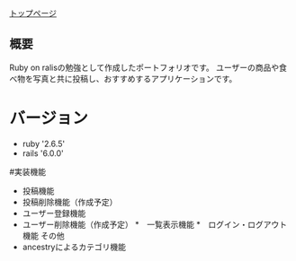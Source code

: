 [トップページ](6b0fe36b05340d10e5448c745439f7aa.jpg)
## 概要
Ruby on ralisの勉強として作成したポートフォリオです。
ユーザーの商品や食べ物を写真と共に投稿し、おすすめするアプリケーションです。

# バージョン
* ruby '2.6.5'
* rails '6.0.0'

#実装機能
* 投稿機能
* 投稿削除機能（作成予定）
* ユーザー登録機能
* ユーザー削除機能（作成予定）
*　一覧表示機能
*　ログイン・ログアウト機能
その他
* ancestryによるカテゴリ機能

